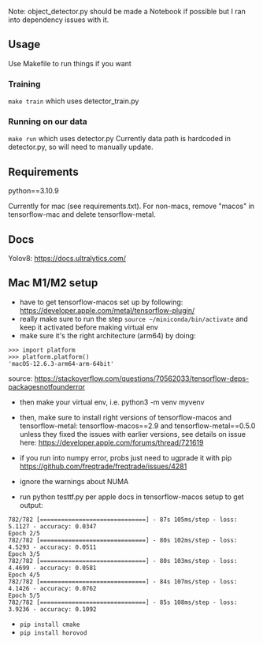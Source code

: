 Note: object_detector.py should be made a Notebook if possible but I ran into dependency issues with it.

## Usage
Use Makefile to run things if you want

### Training
`make train` which uses detector_train.py

### Running on our data
`make run` which uses detector.py
Currently data path is hardcoded in detector.py, so will need to manually update.

## Requirements
python==3.10.9

Currently for mac (see requirements.txt). For non-macs, remove "macos" in tensorflow-mac and delete tensorflow-metal.

## Docs
Yolov8: https://docs.ultralytics.com/

## Mac M1/M2 setup
* have to get tensorflow-macos set up by following: https://developer.apple.com/metal/tensorflow-plugin/
* really make sure to run the step `source ~/miniconda/bin/activate` and keep it activated
before making virtual env
* make sure it's the right architecture (arm64) by doing:
```
>>> import platform
>>> platform.platform()
'macOS-12.6.3-arm64-arm-64bit'
```
source: https://stackoverflow.com/questions/70562033/tensorflow-deps-packagesnotfounderror
* then make your virtual env, i.e. python3 -m venv myvenv
* then, make sure to install right versions of tensorflow-macos and tensorflow-metal:
tensorflow-macos==2.9 and tensorflow-metal==0.5.0
unless they fixed the issues with earlier versions, see details on issue here: https://developer.apple.com/forums/thread/721619

* if you run into numpy error, probs just need to ugprade it with pip https://github.com/freqtrade/freqtrade/issues/4281

* ignore the warnings about NUMA

* run python testtf.py per apple docs in tensorflow-macos setup to get output:
```
782/782 [==============================] - 87s 105ms/step - loss: 5.1127 - accuracy: 0.0347
Epoch 2/5
782/782 [==============================] - 80s 102ms/step - loss: 4.5293 - accuracy: 0.0511
Epoch 3/5
782/782 [==============================] - 80s 103ms/step - loss: 4.4699 - accuracy: 0.0581
Epoch 4/5
782/782 [==============================] - 84s 107ms/step - loss: 4.1426 - accuracy: 0.0762
Epoch 5/5
782/782 [==============================] - 85s 108ms/step - loss: 3.9236 - accuracy: 0.1092
```

* `pip install cmake`
* `pip install horovod`